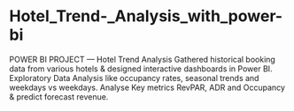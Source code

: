 # Hotel_Trend-_Analysis_with_power-bi
POWER BI PROJECT — Hotel Trend Analysis  Gathered historical booking data from various hotels &amp; designed interactive dashboards in Power BI. Exploratory Data Analysis like occupancy rates, seasonal trends and weekdays vs weekdays.  Analyse Key metrics RevPAR, ADR and Occupancy &amp; predict forecast revenue.

